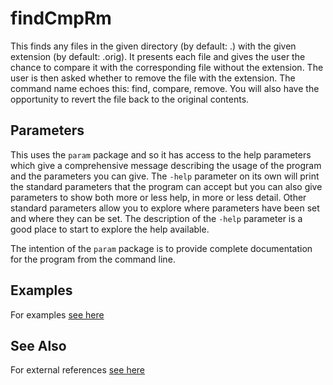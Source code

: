 <!-- Created by mkdoc DO NOT EDIT. -->

# findCmpRm

This finds any files in the given directory \(by default: \.\) with the given
extension \(by default: \.orig\)\. It presents each file and gives the user the
chance to compare it with the corresponding file without the extension\. The
user is then asked whether to remove the file with the extension\. The command
name echoes this: find, compare, remove\. You will also have the opportunity to
revert the file back to the original contents\.



## Parameters

This uses the `param` package and so it has access to the help parameters
which give a comprehensive message describing the usage of the program and
the parameters you can give. The `-help` parameter on its own will print the
standard parameters that the program can accept but you can also give
parameters to show both more or less help, in more or less detail. Other
standard parameters allow you to explore where parameters have been set and
where they can be set. The description of the `-help` parameter is a good
place to start to explore the help available.

The intention of the `param` package is to provide complete documentation
for the program from the command line.


## Examples
For examples [see here](_findCmpRm.EXAMPLES.md)


## See Also
For external references [see here](_findCmpRm.REFERENCES.md)
